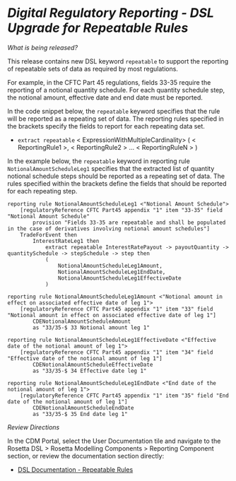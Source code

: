 # *Digital Regulatory Reporting - DSL Upgrade for Repeatable Rules*

_What is being released?_

This release contains new DSL keyword `repeatable` to support the reporting of repeatable sets of data as required by most regulations. 

For example, in the CFTC Part 45 regulations, fields 33-35 require the reporting of a notional quantity schedule. For each quantity schedule step, the notional amount, effective date and end date must be reported.

In the code snippet below, the `repeatable` keyword specifies that the rule will be reported as a repeating set of data. The reporting rules specified in the brackets specify the fields to report for each repeating data set.
- `extract repeatable` < ExpressionWithMultipleCardinality> ( < ReportingRule1 >, < ReportingRule2 > ... < ReportingRuleN > )

In the example below, the `repeatable` keyword in reporting rule `NotionalAmountScheduleLeg1` specifies that the extracted list of quantity notional schedule steps should be reported as a repeating set of data. The rules specified within the brackets define the fields that should be reported for each repeating step.
```
reporting rule NotionalAmountScheduleLeg1 <"Notional Amount Schedule">
	[regulatoryReference CFTC Part45 appendix "1" item "33-35" field "Notional Amount Schedule"
		provision "Fields 33-35 are repeatable and shall be populated in the case of derivatives involving notional amount schedules"]
    TradeForEvent then
        InterestRateLeg1 then
            extract repeatable InterestRatePayout -> payoutQuantity -> quantitySchedule -> stepSchedule -> step then
            (
                NotionalAmountScheduleLeg1Amount,
                NotionalAmountScheduleLeg1EndDate,		
                NotionalAmountScheduleLeg1EffectiveDate
            )

reporting rule NotionalAmountScheduleLeg1Amount <"Notional amount in effect on associated effective date of leg 1">
	[regulatoryReference CFTC Part45 appendix "1" item "33" field "Notional amount in effect on associated effective date of leg 1"]
		CDENotionalAmountScheduleAmount
		as "33/35-$ 33 Notional amount leg 1"

reporting rule NotionalAmountScheduleLeg1EffectiveDate <"Effective date of the notional amount of leg 1">
	[regulatoryReference CFTC Part45 appendix "1" item "34" field "Effective date of the notional amount of leg 1"]
		CDENotionalAmountScheduleEffectiveDate
		as "33/35-$ 34 Effective date leg 1"

reporting rule NotionalAmountScheduleLeg1EndDate <"End date of the notional amount of leg 1">
	[regulatoryReference CFTC Part45 appendix "1" item "35" field "End date of the notional amount of leg 1"]
		CDENotionalAmountScheduleEndDate
		as "33/35-$ 35 End date leg 1"
```

_Review Directions_

In the CDM Portal, select the User Documentation tile and navigate to the Rosetta DSL > Rosetta Modelling Components > Reporting Component  section, or review the documentation section directly:

- [DSL Documentation - Repeatable Rules](https://docs.rosetta-technology.io/dsl/documentation.html#repeatable-rules)
